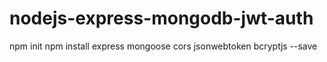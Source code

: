 # nodejs-express-mongodb-jwt-auth

npm init
npm install express mongoose cors jsonwebtoken bcryptjs --save
